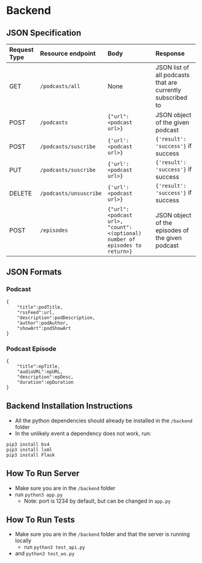 # Backend
## JSON Specification

|Request Type | Resource endpoint | Body | Response |
|:-----------|:-----------------|:----|:-------|
| GET | `/podcasts/all` | None |  JSON list of all podcasts that are currently subscribed to |
| POST | `/podcasts` | `{"url": <podcast url>}` | JSON object of the given podcast | 
| POST | `/podcasts/suscribe` |`{'url':<podcast url>}` |  `{'result': 'success'}`  if success|
| PUT | `/podcasts/suscribe` |`{'url':<podcast url>}` |  `{'result': 'success'}`  if success|
| DELETE | `/podcasts/unsuscribe` | `{'url':<podcast url>}` | `{'result': 'success'}`  if success|
| POST | `/episodes` | `{"url": <podcast url>, "count":<(optional) number of episodes to return>}` | JSON object of the episodes of the given podcast | 


## JSON Formats
### Podcast
	{
		"title":podTitle,
		"rssFeed":url,
		"description":podDescription,
		"author":podAuthor,
		"showArt":podShowArt
	}

### Podcast Episode
	{
		"title":epTitle,
		"audioURL":epURL,
		"description":epDesc,
		"duration":epDuration
	}
	
## Backend Installation Instructions
- All the python dependencies should already be installed in the `/backend` folder
- In the unlikely event a dependency does not work, run:
```
pip3 install bs4
pip3 install lxml
pip3 install Flask
```
	
## How To Run Server
- Make sure you are in the `/backend` folder
- run `python3 app.py`
	- Note: port is 1234 by default, but can be changed in `app.py`

## How To Run Tests
- Make sure you are in the `/backend` folder and that the server is running locally
	- run `python3 test_api.py`
- and `python3 test_ws.py`